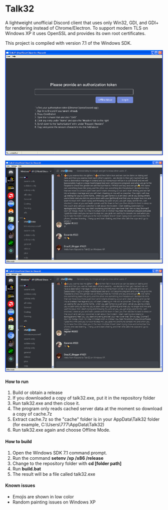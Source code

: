 # Talk32
A lightweight unofficial Discord client that uses only Win32, GDI, and GDI+ for rendering instead of Chrome/Electron. To support modern TLS on Windows XP it uses OpenSSL and provides its own root certificates.

This project is compiled with version 7.1 of the Windows SDK.

![Screenshot 1](docs/screenshot1.webp)

![Screenshot 2](docs/screenshot2.webp)

![Screenshot 2 with font smoothing](docs/screenshot2_smoothed.webp)

#### How to run
1. Build or obtain a release
2. If you downloaded a copy of talk32.exe, put it in the repository folder
3. Run talk32.exe and then close it.
4. The program only reads cached server data at the moment so download a copy of cache.7z
5. Extract cache.7z so the "cache" folder is in your AppData\Talk32 folder (for example, C:\Users\777\AppData\Talk32)
6. Run talk32.exe again and choose Offline Mode.

#### How to build
1. Open the Windows SDK 7.1 command prompt.
2. Run the command **setenv /xp /x86 /release**
3. Change to the repository folder with **cd [folder path]**
4. Run **build.bat**
5. The result will be a file called talk32.exe

#### Known issues
- Emojis are shown in low color
- Random painting issues on Windows XP